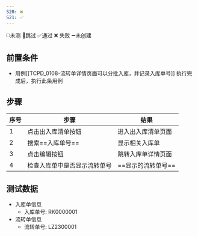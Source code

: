 ```yaml
---
S20: ❌
S21: ✅
---
```

◻️未测    🚫跳过     ✅通过    ❌ 失败    ➖未创建

## 前置条件

- 用例[[TCPD_0108-流转单详情页面可以分批入库，并记录入库单号]] 执行完成后，执行此条用例

## 步骤

| 序号  | 步骤             | 结果          |
| --- | -------------- | ----------- |
| 1   | 点击出入库清单按钮      | 进入出入库清单页面   |
| 2   | 搜索==入库单号==     | 显示相关入库单     |
| 3   | 点击编辑按钮         | 跳转入库单详情页面   |
| 4   | 检查入库单中是否显示流转单号 | ==显示的流转单号== |

## 测试数据

- 入库单信息
	- 入库单号: RK0000001
- 流转单信息
	- 流转单号: LZ2300001
